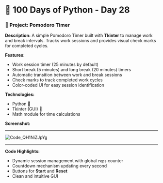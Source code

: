 # 🐍 100 Days of Python - Day 28

### 📌 Project: Pomodoro Timer

**Description:**
A simple Pomodoro Timer built with **Tkinter** to manage work and break intervals. Tracks work sessions and provides visual check marks for completed cycles.

**Features:**

* Work session timer (25 minutes by default)
* Short break (5 minutes) and long break (20 minutes) timers
* Automatic transition between work and break sessions
* Check marks to track completed work cycles
* Color-coded UI for easy session identification

**Technologies:**

* Python 🐍
* Tkinter (GUI) 🎨
* Math module for time calculations

**Screenshot:**

---
![Code_QH1NiZJpYg](https://github.com/user-attachments/assets/f297bc44-c78a-47e7-b4bc-95da50891849)


---
**Code Highlights:**

* Dynamic session management with global `reps` counter
* Countdown mechanism updating every second
* Buttons for **Start** and **Reset**
* Clean and intuitive GUI

